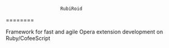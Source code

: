                         RubiRoid
========


Framework for fast and agile Opera extension development on Ruby/CofeeScript